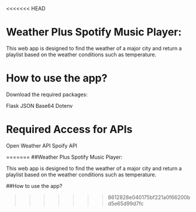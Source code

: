 <<<<<<< HEAD
# **Weather Plus Spotify Music Player**:

This web app is designed to find the weather of a major city and return a playlist based on the weather conditions such as temperature. 

# **How to use the app?**

Download the required packages:

Flask
JSON
Base64
Dotenv

# **Required Access for APIs**

Open Weather API
Spoify API


=======
##Weather Plus Spotify Music Player:

This web app is designed to find the weather of a major city and return a playlist based on the weather conditions such as temperature. 

##How to use the app?
>>>>>>> 8612828e040175bf221a0f66200bd5e65d99d7fc

